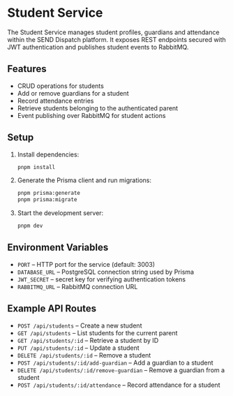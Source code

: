 # Student Service

The Student Service manages student profiles, guardians and attendance within the SEND Dispatch platform. It exposes REST endpoints secured with JWT authentication and publishes student events to RabbitMQ.

## Features

- CRUD operations for students
- Add or remove guardians for a student
- Record attendance entries
- Retrieve students belonging to the authenticated parent
- Event publishing over RabbitMQ for student actions

## Setup

1. Install dependencies:
   ```bash
   pnpm install
   ```
2. Generate the Prisma client and run migrations:
   ```bash
   pnpm prisma:generate
   pnpm prisma:migrate
   ```
3. Start the development server:
   ```bash
   pnpm dev
   ```

## Environment Variables

- `PORT` – HTTP port for the service (default: 3003)
- `DATABASE_URL` – PostgreSQL connection string used by Prisma
- `JWT_SECRET` – secret key for verifying authentication tokens
- `RABBITMQ_URL` – RabbitMQ connection URL

## Example API Routes

- `POST /api/students` – Create a new student
- `GET /api/students` – List students for the current parent
- `GET /api/students/:id` – Retrieve a student by ID
- `PUT /api/students/:id` – Update a student
- `DELETE /api/students/:id` – Remove a student
- `POST /api/students/:id/add-guardian` – Add a guardian to a student
- `DELETE /api/students/:id/remove-guardian` – Remove a guardian from a student
- `POST /api/students/:id/attendance` – Record attendance for a student

